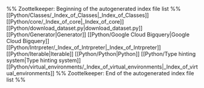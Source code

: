 %% Zoottelkeeper: Beginning of the autogenerated index file list  %%
 [[Python/Classes/_Index_of_Classes|_Index_of_Classes]]
 [[Python/core/_Index_of_core|_Index_of_core]]
 [[Python/download_dataset.py|download_dataset.py]]
 [[Python/Generator|Generator]]
 [[Python/Google Cloud Bigquery|Google Cloud Bigquery]]
 [[Python/Intrpreter/_Index_of_Intrpreter|_Index_of_Intrpreter]]
 [[Python/Iterable|Iterable]]
 [[Python/Python|Python]]
 [[Python/Type hinting system|Type hinting system]]
 [[Python/virtual_environments/_Index_of_virtual_environments|_Index_of_virtual_environments]]
%% Zoottelkeeper: End of the autogenerated index file list  %%
